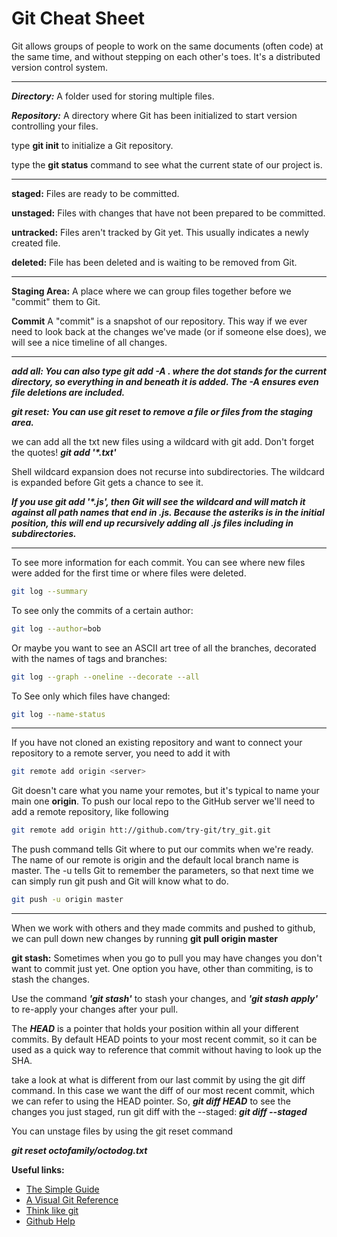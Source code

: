 # Git Cheat Sheet

Git allows groups of people to work on the same documents (often code) at the same time, and without stepping on each other's toes. It's a distributed version control system.

------------------------

***Directory:***
A folder used for storing multiple files.

***Repository:***
A directory where Git has been initialized to start version controlling your files.


type **git init** to initialize a Git repository.

type the **git status** command to see what the current state of our project is.

------------------------

**staged:**
Files are ready to be committed.

**unstaged:**
Files with changes that have not been prepared to be committed.

**untracked:**
Files aren't tracked by Git yet. This usually indicates a newly created file.

**deleted:**
File has been deleted and is waiting to be removed from Git.

------------------------

**Staging Area:**
A place where we can group files together before we "commit" them to Git.

**Commit**
A "commit" is a snapshot of our repository. This way if we ever need to look back at the changes we've made (or if someone else does), we will see a nice timeline of all changes.

------------------------

***add all: You can also type git add -A . where the dot stands for the current directory, so everything in and beneath it is added. The -A ensures even file deletions are included.***

***git reset: You can use git reset <filename> to remove a file or files from the staging area.***



we can add all the txt new files using a wildcard with git add. Don't forget the quotes! ***git add '\*.txt'***

Shell wildcard expansion does not recurse into subdirectories. The wildcard is expanded before Git gets a chance to see it.

***If you use git add '\*.js', then Git will see the wildcard and will match it against all path names that end in .js. Because the asteriks is in the initial position, this will end up recursively adding all .js files including in subdirectories.***

------------------------

To see more information for each commit. You can see where new files were added for the first time or where files were deleted.
```sh
git log --summary
```

To see only the commits of a certain author:
```sh
git log --author=bob
```

Or maybe you want to see an ASCII art tree of all the branches, decorated with the names of tags and branches: 
```sh
git log --graph --oneline --decorate --all
```

To See only which files have changed: 
```sh
git log --name-status
```

------------------------

If you have not cloned an existing repository and want to connect your repository to a remote server, you need to add it with
```sh
git remote add origin <server>
```

Git doesn't care what you name your remotes, but it's typical to name your main one **origin**.
To push our local repo to the GitHub server we'll need to add a remote repository, like following
```sh
git remote add origin htt://github.com/try-git/try_git.git
```

The push command tells Git where to put our commits when we're ready. The name of our remote is origin and the default local branch name is master. The -u tells Git to remember the parameters, so that next time we can simply run git push and Git will know what to do.
```sh
git push -u origin master
```

------------------------

When we work with others and they made commits and pushed to github, we can pull down new changes by running
**git pull origin master**

**git stash:**
Sometimes when you go to pull you may have changes you don't want to commit just yet. One option you have, other than commiting, is to stash the changes.

Use the command ***'git stash'*** to stash your changes, and ***'git stash apply'*** to re-apply your changes after your pull.

The ***HEAD*** is a pointer that holds your position within all your different commits. By default HEAD points to your most recent commit, so it can be used as a quick way to reference that commit without having to look up the SHA.

take a look at what is  different from our last commit by using the git diff command. In this case we want the diff of our most recent commit, which we can refer to using the HEAD pointer. So, ***git diff HEAD*** to see the changes you just staged, run git diff with the --staged: ***git diff --staged***

You can unstage files by using the git reset command

***git reset octofamily/octodog.txt***






**Useful links:**

- [The Simple Guide](http://rogerdudler.github.io/git-guide/)
- [A Visual Git Reference](http://marklodato.github.io/visual-git-guide/index-en.html)
- [Think like git](http://think-like-a-git.net/)
- [Github Help](https://help.github.com/)








